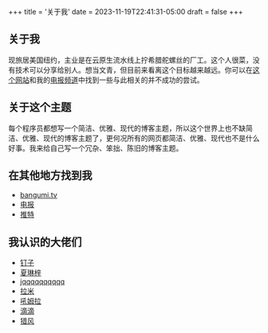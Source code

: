 +++
title = '关于我'
date = 2023-11-19T22:41:31-05:00
draft = false
+++

## 关于我

现旅居美国纽约，主业是在云原生流水线上拧希腊舵螺丝的厂工。这个人很菜，没有技术可以分享给别人。想当文青，但目前来看离这个目标越来越远。你可以在[这个网站](https://sheronw.xyz)和我的[电报频道](https://t.me/sheronw_in_the_box)中找到一些与此相关的并不成功的尝试。

## 关于这个主题

每个程序员都想写一个简洁、优雅、现代的博客主题，所以这个世界上也不缺简洁、优雅、现代的博客主题了，更何况所有的网页都简洁、优雅、现代也不是什么好事。我来给自己写一个冗杂、笨拙、陈旧的博客主题。

## 在其他地方找到我

- [bangumi.tv](https://bangumi.tv/user/175985)
- [电报](https://t.me/sheron_w)
- [推特](https://twitter.com/_sheron_w)

## 我认识的大佬们

- [钉子](http://im.dimpurr.com/)
- [夏琳梓](https://rynco.me/)
- [jqqqqqqqqqq](https://github.com/jqqqqqqqqqq)
- [拉米](https://rami3l.github.io/)
- [吼姆拉](https://homura.live/)
- [滴滴](https://github.com/Icecovery)
- [猎风](https://www.northarea.tech/)
